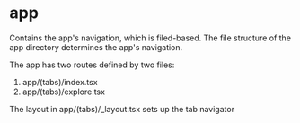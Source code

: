 # app

Contains the app's navigation, which is filed-based.  The file structure of the
app directory determines the app's navigation. 

The app has two routes defined by two files:  
1. app/(tabs)/index.tsx
2. app/(tabs)/explore.tsx 

The layout in app/(tabs)/_layout.tsx sets up the tab navigator


